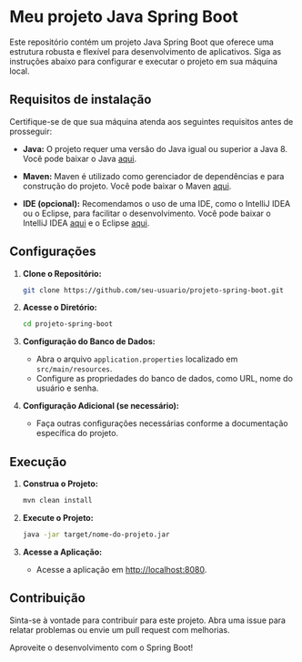 # Meu projeto Java Spring Boot

Este repositório contém um projeto Java Spring Boot que oferece uma estrutura robusta e flexível para desenvolvimento de aplicativos. Siga as instruções abaixo para configurar e executar o projeto em sua máquina local.

## Requisitos de instalação

Certifique-se de que sua máquina atenda aos seguintes requisitos antes de prosseguir:

- **Java:** O projeto requer uma versão do Java igual ou superior a Java 8. Você pode baixar o Java [aqui](https://www.oracle.com/java/technologies/javase-downloads.html).

- **Maven:** Maven é utilizado como gerenciador de dependências e para construção do projeto. Você pode baixar o Maven [aqui](https://maven.apache.org/download.cgi).

- **IDE (opcional):** Recomendamos o uso de uma IDE, como o IntelliJ IDEA ou o Eclipse, para facilitar o desenvolvimento. Você pode baixar o IntelliJ IDEA [aqui](https://www.jetbrains.com/idea/) e o Eclipse [aqui](https://www.eclipse.org/downloads/).

## Configurações

1. **Clone o Repositório:**
   ```bash
   git clone https://github.com/seu-usuario/projeto-spring-boot.git
   ```

2. **Acesse o Diretório:**
   ```bash
   cd projeto-spring-boot
   ```

3. **Configuração do Banco de Dados:**
   - Abra o arquivo `application.properties` localizado em `src/main/resources`.
   - Configure as propriedades do banco de dados, como URL, nome do usuário e senha.

4. **Configuração Adicional (se necessário):**
   - Faça outras configurações necessárias conforme a documentação específica do projeto.

## Execução

1. **Construa o Projeto:**
   ```bash
   mvn clean install
   ```

2. **Execute o Projeto:**
   ```bash
   java -jar target/nome-do-projeto.jar
   ```

3. **Acesse a Aplicação:**
   - Acesse a aplicação em [http://localhost:8080](http://localhost:8080).

## Contribuição

Sinta-se à vontade para contribuir para este projeto. Abra uma issue para relatar problemas ou envie um pull request com melhorias.

Aproveite o desenvolvimento com o Spring Boot!
